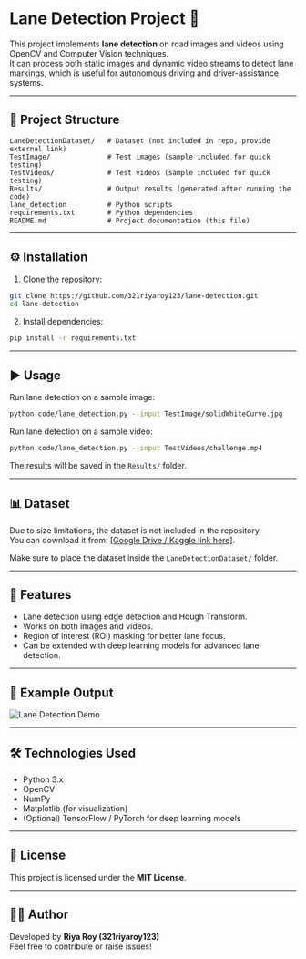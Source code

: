 # Lane Detection Project 🚗

This project implements **lane detection** on road images and videos using OpenCV and Computer Vision techniques.  
It can process both static images and dynamic video streams to detect lane markings, which is useful for autonomous driving and driver-assistance systems.

---

## 📂 Project Structure
```
LaneDetectionDataset/   # Dataset (not included in repo, provide external link)
TestImage/              # Test images (sample included for quick testing)
TestVideos/             # Test videos (sample included for quick testing)
Results/                # Output results (generated after running the code)
lane_detection          # Python scripts
requirements.txt        # Python dependencies
README.md               # Project documentation (this file)
```

---

## ⚙️ Installation

1. Clone the repository:
```bash
git clone https://github.com/321riyaroy123/lane-detection.git
cd lane-detection
```

2. Install dependencies:
```bash
pip install -r requirements.txt
```

---

## ▶️ Usage

Run lane detection on a sample image:
```bash
python code/lane_detection.py --input TestImage/solidWhiteCurve.jpg
```

Run lane detection on a sample video:
```bash
python code/lane_detection.py --input TestVideos/challenge.mp4
```

The results will be saved in the `Results/` folder.

---

## 📊 Dataset

Due to size limitations, the dataset is not included in the repository.  
You can download it from: [[Google Drive / Kaggle link here]](https://drive.google.com/drive/folders/1U59mvRqjRm9Z-ovDwyC60Exyr50zVS30?usp=sharing).

Make sure to place the dataset inside the `LaneDetectionDataset/` folder.

---

## 🔑 Features

- Lane detection using edge detection and Hough Transform.  
- Works on both images and videos.  
- Region of interest (ROI) masking for better lane focus.  
- Can be extended with deep learning models for advanced lane detection.  

---

## 🎥 Example Output
![Lane Detection Demo](Results/finalOutput.gif)

---

## 🛠️ Technologies Used

- Python 3.x  
- OpenCV  
- NumPy  
- Matplotlib (for visualization)  
- (Optional) TensorFlow / PyTorch for deep learning models  

---

## 📜 License

This project is licensed under the **MIT License**.

---

## 👩‍💻 Author

Developed by **Riya Roy (321riyaroy123)**  
Feel free to contribute or raise issues!
